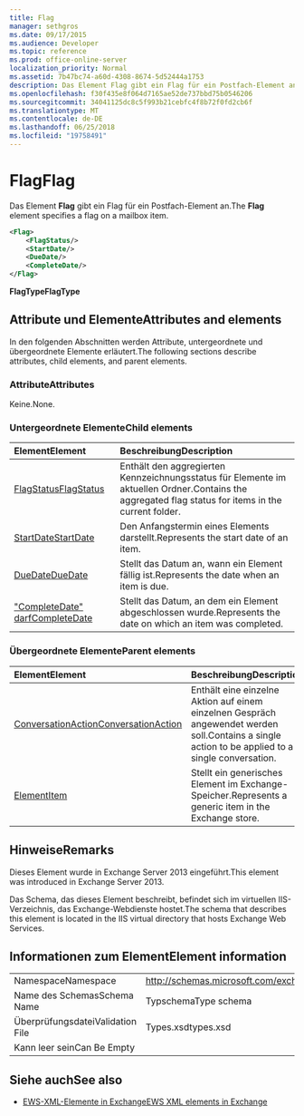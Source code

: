 ```yaml
---
title: Flag
manager: sethgros
ms.date: 09/17/2015
ms.audience: Developer
ms.topic: reference
ms.prod: office-online-server
localization_priority: Normal
ms.assetid: 7b47bc74-a60d-4308-8674-5d52444a1753
description: Das Element Flag gibt ein Flag für ein Postfach-Element an.
ms.openlocfilehash: f30f435e8f064d7165ae52de737bbd75b0546206
ms.sourcegitcommit: 34041125dc8c5f993b21cebfc4f8b72f0fd2cb6f
ms.translationtype: MT
ms.contentlocale: de-DE
ms.lasthandoff: 06/25/2018
ms.locfileid: "19758491"
---
```

# <a name="flag"></a><span data-ttu-id="64c05-103">Flag</span><span class="sxs-lookup"><span data-stu-id="64c05-103">Flag</span></span>

<span data-ttu-id="64c05-104">Das Element **Flag** gibt ein Flag für ein Postfach-Element an.</span><span class="sxs-lookup"><span data-stu-id="64c05-104">The **Flag** element specifies a flag on a mailbox item.</span></span> 
  
```XML
<Flag>
    <FlagStatus/>
    <StartDate/>
    <DueDate/>
    <CompleteDate/>
</Flag>
```

 <span data-ttu-id="64c05-105">**FlagType**</span><span class="sxs-lookup"><span data-stu-id="64c05-105">**FlagType**</span></span>
## <a name="attributes-and-elements"></a><span data-ttu-id="64c05-106">Attribute und Elemente</span><span class="sxs-lookup"><span data-stu-id="64c05-106">Attributes and elements</span></span>

<span data-ttu-id="64c05-107">In den folgenden Abschnitten werden Attribute, untergeordnete und übergeordnete Elemente erläutert.</span><span class="sxs-lookup"><span data-stu-id="64c05-107">The following sections describe attributes, child elements, and parent elements.</span></span>
  
### <a name="attributes"></a><span data-ttu-id="64c05-108">Attribute</span><span class="sxs-lookup"><span data-stu-id="64c05-108">Attributes</span></span>

<span data-ttu-id="64c05-109">Keine.</span><span class="sxs-lookup"><span data-stu-id="64c05-109">None.</span></span>
  
### <a name="child-elements"></a><span data-ttu-id="64c05-110">Untergeordnete Elemente</span><span class="sxs-lookup"><span data-stu-id="64c05-110">Child elements</span></span>

|<span data-ttu-id="64c05-111">**Element**</span><span class="sxs-lookup"><span data-stu-id="64c05-111">**Element**</span></span>|<span data-ttu-id="64c05-112">**Beschreibung**</span><span class="sxs-lookup"><span data-stu-id="64c05-112">**Description**</span></span>|
|:-----|:-----|
|[<span data-ttu-id="64c05-113">FlagStatus</span><span class="sxs-lookup"><span data-stu-id="64c05-113">FlagStatus</span></span>](flagstatus.md) <br/> |<span data-ttu-id="64c05-114">Enthält den aggregierten Kennzeichnungsstatus für Elemente im aktuellen Ordner.</span><span class="sxs-lookup"><span data-stu-id="64c05-114">Contains the aggregated flag status for items in the current folder.</span></span>  <br/> |
|[<span data-ttu-id="64c05-115">StartDate</span><span class="sxs-lookup"><span data-stu-id="64c05-115">StartDate</span></span>](startdate.md) <br/> |<span data-ttu-id="64c05-116">Den Anfangstermin eines Elements darstellt.</span><span class="sxs-lookup"><span data-stu-id="64c05-116">Represents the start date of an item.</span></span>  <br/> |
|[<span data-ttu-id="64c05-117">DueDate</span><span class="sxs-lookup"><span data-stu-id="64c05-117">DueDate</span></span>](duedate.md) <br/> |<span data-ttu-id="64c05-118">Stellt das Datum an, wann ein Element fällig ist.</span><span class="sxs-lookup"><span data-stu-id="64c05-118">Represents the date when an item is due.</span></span>  <br/> |
|[<span data-ttu-id="64c05-119">"CompleteDate" darf</span><span class="sxs-lookup"><span data-stu-id="64c05-119">CompleteDate</span></span>](completedate.md) <br/> |<span data-ttu-id="64c05-120">Stellt das Datum, an dem ein Element abgeschlossen wurde.</span><span class="sxs-lookup"><span data-stu-id="64c05-120">Represents the date on which an item was completed.</span></span>  <br/> |
   
### <a name="parent-elements"></a><span data-ttu-id="64c05-121">Übergeordnete Elemente</span><span class="sxs-lookup"><span data-stu-id="64c05-121">Parent elements</span></span>

|<span data-ttu-id="64c05-122">**Element**</span><span class="sxs-lookup"><span data-stu-id="64c05-122">**Element**</span></span>|<span data-ttu-id="64c05-123">**Beschreibung**</span><span class="sxs-lookup"><span data-stu-id="64c05-123">**Description**</span></span>|
|:-----|:-----|
|[<span data-ttu-id="64c05-124">ConversationAction</span><span class="sxs-lookup"><span data-stu-id="64c05-124">ConversationAction</span></span>](conversationaction.md) <br/> |<span data-ttu-id="64c05-125">Enthält eine einzelne Aktion auf einem einzelnen Gespräch angewendet werden soll.</span><span class="sxs-lookup"><span data-stu-id="64c05-125">Contains a single action to be applied to a single conversation.</span></span>  <br/> |
|[<span data-ttu-id="64c05-126">Element</span><span class="sxs-lookup"><span data-stu-id="64c05-126">Item</span></span>](item.md) <br/> |<span data-ttu-id="64c05-127">Stellt ein generisches Element im Exchange-Speicher.</span><span class="sxs-lookup"><span data-stu-id="64c05-127">Represents a generic item in the Exchange store.</span></span>  <br/> |
   
## <a name="remarks"></a><span data-ttu-id="64c05-128">Hinweise</span><span class="sxs-lookup"><span data-stu-id="64c05-128">Remarks</span></span>

<span data-ttu-id="64c05-129">Dieses Element wurde in Exchange Server 2013 eingeführt.</span><span class="sxs-lookup"><span data-stu-id="64c05-129">This element was introduced in Exchange Server 2013.</span></span>
  
<span data-ttu-id="64c05-130">Das Schema, das dieses Element beschreibt, befindet sich im virtuellen IIS-Verzeichnis, das Exchange-Webdienste hostet.</span><span class="sxs-lookup"><span data-stu-id="64c05-130">The schema that describes this element is located in the IIS virtual directory that hosts Exchange Web Services.</span></span>
  
## <a name="element-information"></a><span data-ttu-id="64c05-131">Informationen zum Element</span><span class="sxs-lookup"><span data-stu-id="64c05-131">Element information</span></span>

|||
|:-----|:-----|
|<span data-ttu-id="64c05-132">Namespace</span><span class="sxs-lookup"><span data-stu-id="64c05-132">Namespace</span></span>  <br/> |http://schemas.microsoft.com/exchange/services/2006/types  <br/> |
|<span data-ttu-id="64c05-133">Name des Schemas</span><span class="sxs-lookup"><span data-stu-id="64c05-133">Schema Name</span></span>  <br/> |<span data-ttu-id="64c05-134">Typschema</span><span class="sxs-lookup"><span data-stu-id="64c05-134">Type schema</span></span>  <br/> |
|<span data-ttu-id="64c05-135">Überprüfungsdatei</span><span class="sxs-lookup"><span data-stu-id="64c05-135">Validation File</span></span>  <br/> |<span data-ttu-id="64c05-136">Types.xsd</span><span class="sxs-lookup"><span data-stu-id="64c05-136">types.xsd</span></span>  <br/> |
|<span data-ttu-id="64c05-137">Kann leer sein</span><span class="sxs-lookup"><span data-stu-id="64c05-137">Can Be Empty</span></span>  <br/> ||
   
## <a name="see-also"></a><span data-ttu-id="64c05-138">Siehe auch</span><span class="sxs-lookup"><span data-stu-id="64c05-138">See also</span></span>



- [<span data-ttu-id="64c05-139">EWS-XML-Elemente in Exchange</span><span class="sxs-lookup"><span data-stu-id="64c05-139">EWS XML elements in Exchange</span></span>](ews-xml-elements-in-exchange.md)

